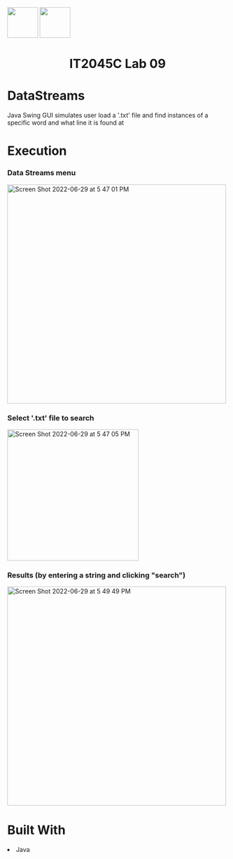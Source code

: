 <img width="70px" height="70px" src="https://user-images.githubusercontent.com/94927484/176516844-ef80e3b5-849b-41d0-a824-b736f8c75f6a.png#gh-light-mode-only">
<img width="70px" height="70px" src="https://user-images.githubusercontent.com/94927484/176516906-9ca35143-bb5b-41b1-9001-1ec77d5f065a.png#gh-dark-mode-only">

<h1 align="center">IT2045C Lab 09</h1>
<h1>DataStreams</h1>
<p>Java Swing GUI simulates user load a '.txt' file and find instances of a specific word and what line it is found at</p>

<h1>Execution</h1>

<h3>Data Streams menu</h3>
<img width="500" alt="Screen Shot 2022-06-29 at 5 47 01 PM" src="https://user-images.githubusercontent.com/94927484/176551466-e6dcdfe3-55aa-4627-9a2b-88cc1bbfb081.png">

<h3>Select '.txt' file to search</h3>
<img width="300" alt="Screen Shot 2022-06-29 at 5 47 05 PM" src="https://user-images.githubusercontent.com/94927484/176551484-abc1b8fe-2670-4c24-b270-60f61f308d2f.png">

<h3>Results (by entering a string and clicking "search")</h3>
<img width="500" alt="Screen Shot 2022-06-29 at 5 49 49 PM" src="https://user-images.githubusercontent.com/94927484/176551498-d95b64a0-a872-4e6a-9564-83683d8a6982.png">


<h1>Built With</h1>
<li>Java</li>
